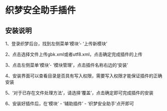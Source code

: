 # 织梦安全助手插件

## 安装说明

1、登录织梦后台，找到左侧菜单‘模块’- ‘上传新模块’

2、点击选择文件上传gbk.xml或者utf8.xml，点击确定完成插件的上传

3、点击左侧菜单‘模块’- ‘模块管理’，点击插件名称右边的‘安装’

4、安装界面可以查看目录是否具有写入权限，需要写入权限才能保证插件的正确安装

5、‘对于已存在文件处理方法’，请选择‘覆盖’，点击确定即可完成插件的安装

6、安装好插件后，在‘模块’ - ‘辅助插件’ - ‘织梦安全助手’点开即可


